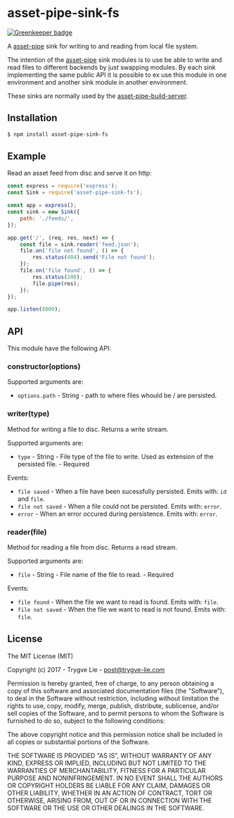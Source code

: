 # asset-pipe-sink-fs

[![Greenkeeper badge](https://badges.greenkeeper.io/asset-pipe/asset-pipe-sink-fs.svg)](https://greenkeeper.io/)

A [asset-pipe][asset-pipe] sink for writing to and reading from local file system.

The intention of the [asset-pipe][asset-pipe] sink modules is to use be able to write and read files
to different backends by just swapping modules. By each sink implementing the same public API it is
possible to ex use this module in one environment and another sink module in another environment.

These sinks are normally used by the [asset-pipe-build-server][asset-pipe-build-server].



## Installation

```bash
$ npm install asset-pipe-sink-fs
```



## Example

Read an asset feed from disc and serve it on http:

```js
const express = require('express');
const Sink = require('asset-pipe-sink-fs');

const app = express();
const sink = new Sink({
    path: './feeds/',
});

app.get('/', (req, res, next) => {
    const file = sink.reader('feed.json');
    file.on('file not found', () => {
        res.status(404).send('File not found');
    });
    file.on('file found', () => {
        res.status(200);
        file.pipe(res);
    });
});

app.listen(8000);
```



## API

This module have the following API:

### constructor(options)

Supported arguments are:

 - `options.path` - String - path to where files whould be / are persisted.


### writer(type)

Method for writing a file to disc. Returns a write stream.

Supported arguments are:

 - `type` - String - File type of the file to write. Used as extension of the persisted file. - Required

Events:

 - `file saved` - When a file have been sucessfully persisted. Emits with: `id` and `file`.
 - `file not saved` -  When a file could not be persisted. Emits with: `error`.
 - `error` -  When an error occured during persistence. Emits with: `error`.


### reader(file)

Method for reading a file from disc. Returns a read stream.

Supported arguments are:

 - `file` - String - File name of the file to read.  - Required

Events:

 - `file found` - When the file we want to read is found. Emits with: `file`.
 - `file not saved` -  When the file we want to read is not found. Emits with: `file`.



## License

The MIT License (MIT)

Copyright (c) 2017 - Trygve Lie - post@trygve-lie.com

Permission is hereby granted, free of charge, to any person obtaining a copy
of this software and associated documentation files (the "Software"), to deal
in the Software without restriction, including without limitation the rights
to use, copy, modify, merge, publish, distribute, sublicense, and/or sell
copies of the Software, and to permit persons to whom the Software is
furnished to do so, subject to the following conditions:

The above copyright notice and this permission notice shall be included in
all copies or substantial portions of the Software.

THE SOFTWARE IS PROVIDED "AS IS", WITHOUT WARRANTY OF ANY KIND, EXPRESS OR
IMPLIED, INCLUDING BUT NOT LIMITED TO THE WARRANTIES OF MERCHANTABILITY,
FITNESS FOR A PARTICULAR PURPOSE AND NONINFRINGEMENT. IN NO EVENT SHALL THE
AUTHORS OR COPYRIGHT HOLDERS BE LIABLE FOR ANY CLAIM, DAMAGES OR OTHER
LIABILITY, WHETHER IN AN ACTION OF CONTRACT, TORT OR OTHERWISE, ARISING FROM,
OUT OF OR IN CONNECTION WITH THE SOFTWARE OR THE USE OR OTHER DEALINGS IN
THE SOFTWARE.



[asset-pipe]: https://github.com/asset-pipe
[asset-pipe-build-server]: https://github.com/asset-pipe/asset-pipe-build-server
